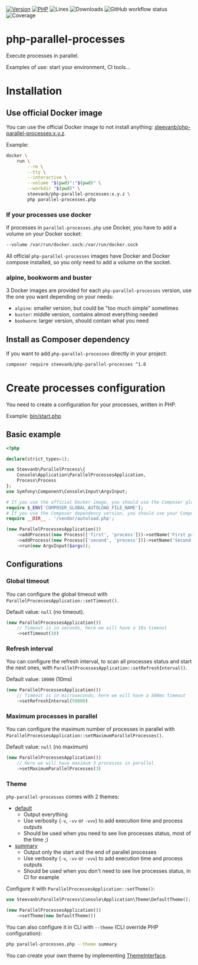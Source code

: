 [![Version](https://img.shields.io/badge/version-1.0.1-blueviolet.svg)](https://github.com/steevanb/php-parallel-processes/tree/1.0.1)
[![PHP](https://img.shields.io/badge/php-^8.1-blue.svg)](https://php.net)
![Lines](https://img.shields.io/badge/code%20lines-6,108-blue.svg)
![Downloads](https://poser.pugx.org/steevanb/php-parallel-processes/downloads)
![GitHub workflow status](https://img.shields.io/github/actions/workflow/status/steevanb/php-parallel-processes/ci.yml?branch=master)
![Coverage](https://img.shields.io/badge/coverage-46%25-success.svg)

# php-parallel-processes

Execute processes in parallel.

Examples of use: start your environment, CI tools...

# Installation

## Use official Docker image

You can use the official Docker image to not install anything:
[steevanb/php-parallel-processes:x.y.z](https://hub.docker.com/r/steevanb/php-parallel-processes/tags).

Example:
```bash
docker \
    run \
        --rm \
        --tty \
        --interactive \
        --volume "$(pwd)":"$(pwd)" \
        --workdir "$(pwd)" \
        steevanb/php-parallel-processes:x.y.z \
        php parallel-processes.php
```

### If your processes use docker

If processes in `parallel-processes.php` use Docker, you have to add a volume on your Docker socket:
```bash
--volume /var/run/docker.sock:/var/run/docker.sock
```

All official `php-parallel-processes` images have Docker and Docker compose installed, so you only need to add a volume on the socket.

### alpine, bookworm and buster

3 Docker images are provided for each `php-parallel-processes` version, use the one you want depending on your needs:
 * `alpine`: smaller version, but could be "too much simple" sometimes
 * `buster`: middle version, contains almost everything needed
 * `bookworm`: larger version, should contain what you need

## Install as Composer dependency

If you want to add `php-parallel-processes` directly in your project:

```bash
composer require steevanb/php-parallel-processes ^1.0
```

# Create processes configuration

You need to create a configuration for your processes, written in PHP.

Example: [bin/start.php](bin/start.php)

## Basic example

```php
<?php

declare(strict_types=1);

use Steevanb\ParallelProcess\{
    Console\Application\ParallelProcessesApplication,
    Process\Process
};
use Symfony\Component\Console\Input\ArgvInput;

# If you use the official Docker image, you should use the Composer global autoload
require $_ENV['COMPOSER_GLOBAL_AUTOLOAD_FILE_NAME'];
# If you use the Composer dependency version, you should use your Composer autoload
require __DIR__ . '/vendor/autoload.php';

(new ParallelProcessesApplication())
    ->addProcess((new Process(['first', 'process']))->setName('First process'))
    ->addProcess((new Process(['second', 'process']))->setName('Second process'))
    ->run(new ArgvInput($argv));
```

## Configurations

### Global timeout


You can configure the global timeout with `ParallelProcessesApplication::setTimeout()`.

Default value: `null` (no timeout).

```php
(new ParallelProcessesApplication())
    // Timeout is in seconds, here we will have a 10s timeout
    ->setTimeout(10)
```

### Refresh interval

You can configure the refresh interval, to scan all processes status and start the next ones,
with `ParallelProcessesApplication::setRefreshInterval()`.

Default value: `10000` (10ms)

```php
(new ParallelProcessesApplication())
    // Timeout is in microseconds, here we will have a 500ms timeout
    ->setRefreshInterval(50000)
```

### Maximum processes in parallel

You can configure the maximum number of processes in parallel
with `ParallelProcessesApplication::setMaximumParallelProcesses()`.

Default value: `null` (no maximum)

```php
(new ParallelProcessesApplication())
    // Here we will have maximum 3 processes in parallel
    ->setMaximumParallelProcesses(3)
```

### Theme

`php-parallel-processes` comes with 2 themes:
 * [default](src/Console/Application/Theme/DefaultTheme.php)
   * Output everything
   * Use verbosity (`-v`, `-vv` or `-vvv`) to add execution time and process outputs
   * Should be used when you need to see live processes status, most of the time ;)
 * [summary](src/Console/Application/Theme/SummaryTheme.php)
   * Output only the start and the end of parallel processes
   * Use verbosity (`-v`, `-vv` or `-vvv`) to add execution time and process outputs
   * Should be used when you don't need to see live processes status, in CI for example

Configure it with `ParallelProcessesApplication::setTheme()`:
```php
use Steevanb\ParallelProcess\Console\Application\Theme\DefaultTheme();

(new ParallelProcessesApplication())
    ->setTheme(new DefaultTheme())
```

You can also configure it in CLI with `--theme` (CLI override PHP configuration):
```bash
php parallel-processes.php --theme summary
```

You can create your own theme by implementing [ThemeInterface](src/Console/Application/Theme/ThemeInterface.php).
